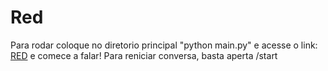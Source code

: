 # Red

Para rodar coloque no diretorio principal "python main.py"
e acesse o link: [RED](https://t.me/REDDOBOT?start=start)
e comece a falar!
Para reniciar conversa, basta aperta /start
